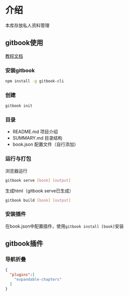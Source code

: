 # 介绍

本库存放私人资料管理

## gitbook使用

[教程文档](http://gitbook.hushuang.me/setup.html)

### 安装gitbook

```bash
npm install -g gitbook-cli
```

### 创建

```bash
gitbook init
```

### 目录

* README.md 项目介绍
* SUMMARY.md 目录结构
* book.json 配置文件（自行添加）

### 运行与打包

浏览器运行

```bash
gitbook serve [book] [output]
```

生成html（gitbook serve已生成）

```bash
gitbook build [book] [output]
```

### 安装插件

在book.json中配置插件，使用`gitbook install [book]`安装

## gitbook插件

### 导航折叠

```json
{
  "plugins":[
    "expandable-chapters"
  ]
}
```
